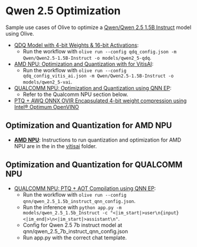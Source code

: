 # Qwen 2.5 Optimization

Sample use cases of Olive to optimize a [Qwen/Qwen 2.5 1.5B Instruct](https://huggingface.co/Qwen/Qwen2.5-1.5B-Instruct) model using Olive.

- [QDQ Model with 4-bit Weights & 16-bit Activations](../phi3_5/README.md):
  - Run the workflow with `olive run --config qdq_config.json -m Qwen/Qwen2.5-1.5B-Instruct -o models/qwen2_5-qdq`.
- [AMD NPU: Optimization and Quantization with for VitisAI](../phi3_5/README.md):
  - Run the workflow with `olive run --config qdq_config_vitis_ai.json -m Qwen/Qwen2.5-1.5B-Instruct -o models/qwen2_5-vai`.
- [QUALCOMM NPU: Optimization and Quantization using QNN EP](../phi3_5/README.md):
  - Refer to the Qualcomm NPU section below.
- [PTQ + AWQ ONNX OVIR Encapsulated 4-bit weight compression using Intel® Optimum OpenVINO](./openvino/)

## **Optimization and Quantization for AMD NPU**

- [**AMD NPU**](./vitisai/): Instructions to run quantization and optimization for AMD NPU are in the in the [vitisai](./vitisai/) folder.

## **Optimization and Quantization for QUALCOMM NPU**

- [QUALCOMM NPU: PTQ + AOT Compilation using QNN EP](../phi3_5/README.md):
  - Run the workflow with `olive run --config qnn/qwen_2.5_1.5b_instruct_qnn_config.json`.
  - Run the inference with `python app.py -m models/qwen_2.5_1.5b_Instruct -c "<|im_start|>user\n{input}<|im_end|>\n<|im_start|>assistant\n"`.
  - Config for Qwen 2.5 7b instruct model at qnn/qwen_2.5_7b_instruct_qnn_config.json
  - Run app.py with the correct chat template.
